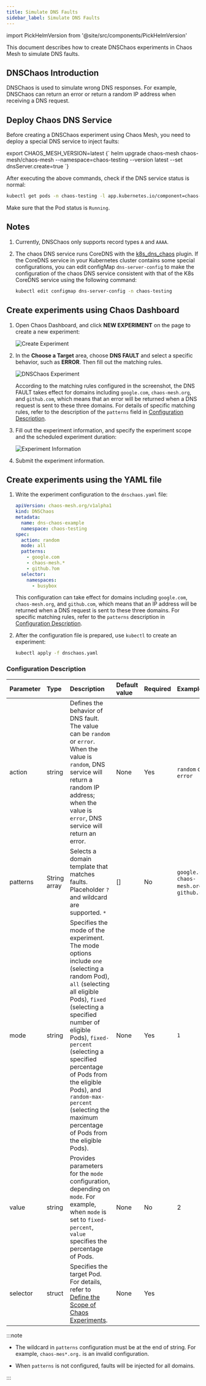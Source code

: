 ```yaml
---
title: Simulate DNS Faults
sidebar_label: Simulate DNS Faults
---
```


import PickHelmVersion from '@site/src/components/PickHelmVersion'

This document describes how to create DNSChaos experiments in Chaos Mesh to simulate DNS faults.

## DNSChaos Introduction

DNSChaos is used to simulate wrong DNS responses. For example, DNSChaos can return an error or return a random IP address when receiving a DNS request.

## Deploy Chaos DNS Service

Before creating a DNSChaos experiment using Chaos Mesh, you need to deploy a special DNS service to inject faults:

<PickVersion className="language-bash">
export CHAOS_MESH_VERSION=latest
</PickVersion>
<PickHelmVersion className="language-bash">{`
helm upgrade chaos-mesh chaos-mesh/chaos-mesh --namespace=chaos-testing --version latest --set dnsServer.create=true
`}</PickHelmVersion>

After executing the above commands, check if the DNS service status is normal:

```bash
kubectl get pods -n chaos-testing -l app.kubernetes.io/component=chaos-dns-server
```

Make sure that the Pod status is `Running`.

## Notes

1. Currently, DNSChaos only supports record types `A` and `AAAA`.

2. The chaos DNS service runs CoreDNS with the [k8s_dns_chaos](https://github.com/chaos-mesh/k8s_dns_chaos) plugin. If the CoreDNS service in your Kubernetes cluster contains some special configurations, you can edit configMap `dns-server-config` to make the configuration of the chaos DNS service consistent with that of the K8s CoreDNS service using the following command:

   ```bash
   kubectl edit configmap dns-server-config -n chaos-testing
   ```

## Create experiments using Chaos Dashboard

1. Open Chaos Dashboard, and click **NEW EXPERIMENT** on the page to create a new experiment:

   ![Create Experiment](./img/create-new-exp.png)

2. In the **Choose a Target** area, choose **DNS FAULT** and select a specific behavior, such as **ERROR**. Then fill out the matching rules.

   ![DNSChaos Experiment](./img/dnschaos-exp.png)

   According to the matching rules configured in the screenshot, the DNS FAULT takes effect for domains including `google.com`, `chaos-mesh.org`, and `github.com`, which means that an error will be returned when a DNS request is sent to these three domains. For details of specific matching rules, refer to the description of the `patterns` field in [Configuration Description](#configuration-description).

3. Fill out the experiment information, and specify the experiment scope and the scheduled experiment duration:

   ![Experiment Information](./img/exp-info.png)

4. Submit the experiment information.

## Create experiments using the YAML file

1. Write the experiment configuration to the `dnschaos.yaml` file:

   ```yaml
   apiVersion: chaos-mesh.org/v1alpha1
   kind: DNSChaos
   metadata:
     name: dns-chaos-example
     namespace: chaos-testing
   spec:
     action: random
     mode: all
     patterns:
       - google.com
       - chaos-mesh.*
       - github.?om
     selector:
       namespaces:
         - busybox
   ```

   This configuration can take effect for domains including `google.com`, `chaos-mesh.org`, and `github.com`, which means that an IP address will be returned when a DNS request is sent to these three domains. For specific matching rules, refer to the `patterns` description in [Configuration Description](#configuration-description).

2. After the configuration file is prepared, use `kubectl` to create an experiment:

   ```bash
   kubectl apply -f dnschaos.yaml
   ```

### Configuration Description

| Parameter | Type         | Description                                                                                                                                                                                                                                                                                                                                                                 | Default value | Required | Example                                      |
| :-------- | :----------- | :-------------------------------------------------------------------------------------------------------------------------------------------------------------------------------------------------------------------------------------------------------------------------------------------------------------------------------------------------------------------------- | :------------ | :------- | :------------------------------------------- |
| action    | string       | Defines the behavior of DNS fault. The value can be `random` or `error`. When the value is `random`, DNS service will return a random IP address; when the value is `error`, DNS service will return an error.                                                                                                                                                              | None          | Yes      | `random` or `error`                          |
| patterns  | String array | Selects a domain template that matches faults. Placeholder `?` and wildcard are supported. `*`                                                                                                                                                                                                                                                                              | []            | No       | `google.com`, `chaos-mesh.org`, `github.com` |
| mode      | string       | Specifies the mode of the experiment. The mode options include `one` (selecting a random Pod), `all` (selecting all eligible Pods), `fixed` (selecting a specified number of eligible Pods), `fixed-percent` (selecting a specified percentage of Pods from the eligible Pods), and `random-max-percent` (selecting the maximum percentage of Pods from the eligible Pods). | None          | Yes      | `1`                                          |
| value     | string       | Provides parameters for the `mode` configuration, depending on `mode`. For example, when `mode` is set to `fixed-percent`, `value` specifies the percentage of Pods.                                                                                                                                                                                                        | None          | No       | 2                                            |
| selector  | struct       | Specifies the target Pod. For details, refer to [Define the Scope of Chaos Experiments](./define-chaos-experiment-scope.md).                                                                                                                                                                                                                                                | None          | Yes      |                                              |

:::note

- The wildcard in `patterns` configuration must be at the end of string. For example, `chaos-mes*.org.` is an invalid configuration.

- When `patterns` is not configured, faults will be injected for all domains.

:::
